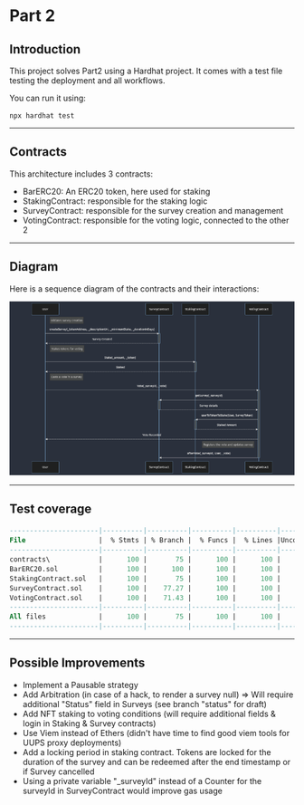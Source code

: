 # Part 2


## Introduction

This project solves Part2 using a Hardhat project.
It comes with a test file testing the deployment and all workflows.


You can run it using:

```shell
npx hardhat test
```

---
## Contracts

This architecture includes 3 contracts:

- BarERC20: An ERC20 token, here used for staking
- StakingContract: responsible for the staking logic
- SurveyContract: responsible for the survey creation and management
- VotingContract: responsible for the voting logic, connected to the other 2


---

## Diagram
Here is a sequence diagram of the contracts and their interactions:

![diagram.png](diagram.png)


---

## Test coverage


```sql
----------------------|----------|----------|----------|----------|----------------|
File                  |  % Stmts | % Branch |  % Funcs |  % Lines |Uncovered Lines |
----------------------|----------|----------|----------|----------|----------------|
contracts\            |      100 |       75 |      100 |      100 |                |
BarERC20.sol          |      100 |      100 |      100 |      100 |                |
StakingContract.sol   |      100 |       75 |      100 |      100 |                |
SurveyContract.sol    |      100 |    77.27 |      100 |      100 |                |
VotingContract.sol    |      100 |    71.43 |      100 |      100 |                |
----------------------|----------|----------|----------|----------|----------------|
All files             |      100 |       75 |      100 |      100 |                |
----------------------|----------|----------|----------|----------|----------------|
```

----

## Possible Improvements

 - Implement a Pausable strategy
 - Add Arbitration (in case of a hack, to render a survey null) => Will require additional "Status" field in Surveys (see branch "status" for draft)
 - Add NFT staking to voting conditions (will require additional fields & login in Staking & Survey contracts)
 - Use Viem instead of Ethers (didn't have time to find good viem tools for UUPS proxy deployments)
 - Add a locking period in staking contract. Tokens are locked for the duration of the survey and can be redeemed after the end timestamp or if Survey cancelled
 - Using a private variable "_surveyId" instead of a Counter for the surveyId in SurveyContract would improve gas usage
